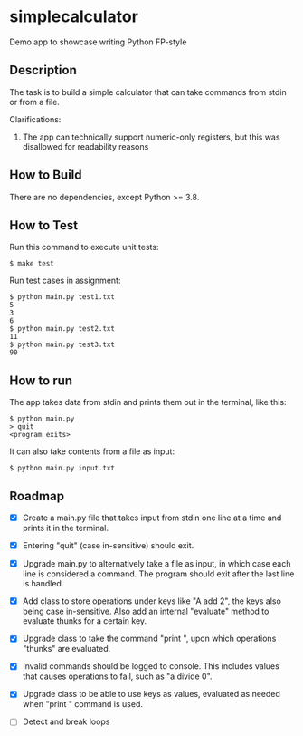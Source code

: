 # simplecalculator
Demo app to showcase writing Python FP-style

## Description
The task is to build a simple calculator that can take commands from stdin or from a file.

Clarifications:
1. The app can technically support numeric-only registers, but this was disallowed for readability reasons

## How to Build
There are no dependencies, except Python >= 3.8.

## How to Test
Run this command to execute unit tests:
```commandline
$ make test
```

Run test cases in assignment:
```commandline
$ python main.py test1.txt
5
3
6
$ python main.py test2.txt
11
$ python main.py test3.txt
90
```

## How to run
The app takes data from stdin and prints them out in the terminal, like this:
```commandline
$ python main.py
> quit
<program exits>
```

It can also take contents from a file as input:
``` commandline
$ python main.py input.txt
```

## Roadmap
- [X] Create a main.py file that takes input from stdin one line at a time and prints it in the terminal.
- [X] Entering "quit" (case in-sensitive) should exit.
- [X] Upgrade main.py to alternatively take a file as input, in which case each line is considered a command. The program should exit after the last line is handled. 
- [X] Add class to store operations under keys like "A add 2", the keys also being case in-sensitive. Also add an internal "evaluate" method to evaluate thunks for a certain key.
- [X] Upgrade class to take the command "print <key>", upon which operations "thunks" are evaluated.
- [X] Invalid commands should be logged to console. This includes values that causes operations to fail, such as "a divide 0". 
- [X] Upgrade class to be able to use keys as values, evaluated as needed when "print <key>" command is used.
- [ ] Detect and break loops

